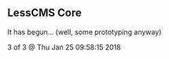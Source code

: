 LessCMS Core
------------

It has begun... (well, some prototyping anyway)

3 of 3 @ Thu Jan 25 09:58:15 2018
